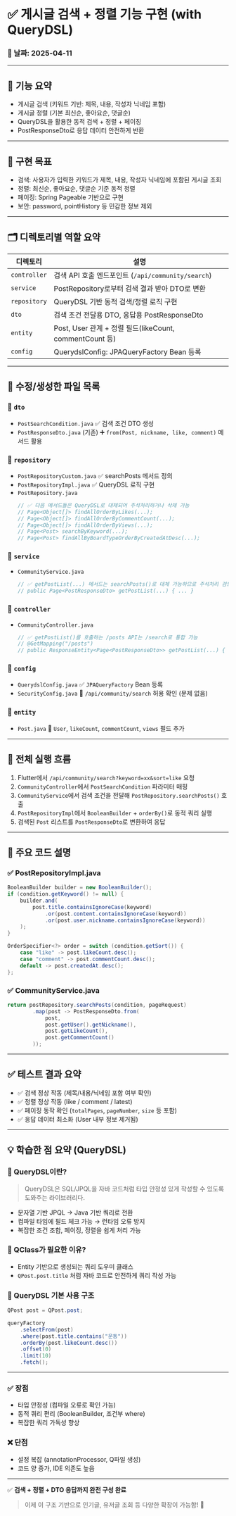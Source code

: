 # ✅ 게시글 검색 + 정렬 기능 구현 (with QueryDSL)

### 📅 날짜: 2025-04-11

---

## 🧩 기능 요약
- 게시글 검색 (키워드 기반: 제목, 내용, 작성자 닉네임 포함)
- 게시글 정렬 (기본 최신순, 좋아요순, 댓글순)
- QueryDSL을 활용한 동적 검색 + 정렬 + 페이징
- PostResponseDto로 응답 데이터 안전하게 반환

---

## 🎯 구현 목표
- 검색: 사용자가 입력한 키워드가 제목, 내용, 작성자 닉네임에 포함된 게시글 조회
- 정렬: 최신순, 좋아요순, 댓글순 기준 동적 정렬
- 페이징: Spring Pageable 기반으로 구현
- 보안: password, pointHistory 등 민감한 정보 제외

---

## 🗂️ 디렉토리별 역할 요약

| 디렉토리 | 설명 |
|----------|------|
| `controller` | 검색 API 호출 엔드포인트 (`/api/community/search`) |
| `service` | PostRepository로부터 검색 결과 받아 DTO로 변환 |
| `repository` | QueryDSL 기반 동적 검색/정렬 로직 구현 |
| `dto` | 검색 조건 전달용 DTO, 응답용 PostResponseDto |
| `entity` | Post, User 관계 + 정렬 필드(likeCount, commentCount 등) |
| `config` | QuerydslConfig: JPAQueryFactory Bean 등록 |

---

## 📝 수정/생성한 파일 목록

### 📁 `dto`
- `PostSearchCondition.java` ✅ 검색 조건 DTO 생성
- `PostResponseDto.java` (기존) ➕ `from(Post, nickname, like, comment)` 메서드 활용

### 📁 `repository`
- `PostRepositoryCustom.java` ✅ searchPosts 메서드 정의
- `PostRepositoryImpl.java` ✅ QueryDSL 로직 구현
- `PostRepository.java`
  ```java
  // ✅ 다음 메서드들은 QueryDSL로 대체되어 주석처리하거나 삭제 가능
  // Page<Object[]> findAllOrderByLikes(...);
  // Page<Object[]> findAllOrderByCommentCount(...);
  // Page<Object[]> findAllOrderByViews(...);
  // Page<Post> searchByKeyword(...);
  // Page<Post> findAllByBoardTypeOrderByCreatedAtDesc(...);
  ```

### 📁 `service`
- `CommunityService.java`
  ```java
  // ✅ getPostList(...) 메서드는 searchPosts()로 대체 가능하므로 주석처리 검토
  // public Page<PostResponseDto> getPostList(...) { ... }
  ```

### 📁 `controller`
- `CommunityController.java`
  ```java
  // ✅ getPostList()를 호출하는 /posts API는 /search로 통합 가능
  // @GetMapping("/posts")
  // public ResponseEntity<Page<PostResponseDto>> getPostList(...) { ... }
  ```

### 📁 `config`
- `QuerydslConfig.java` ✅ `JPAQueryFactory` Bean 등록
- `SecurityConfig.java` 🔧 `/api/community/search` 허용 확인 (문제 없음)

### 📁 `entity`
- `Post.java` 🔧 `User`, `likeCount`, `commentCount`, `views` 필드 추가

---

## 🔄 전체 실행 흐름

1. Flutter에서 `/api/community/search?keyword=xx&sort=like` 요청
2. `CommunityController`에서 `PostSearchCondition` 파라미터 매핑
3. `CommunityService`에서 검색 조건을 전달해 `PostRepository.searchPosts()` 호출
4. `PostRepositoryImpl`에서 `BooleanBuilder` + `orderBy()`로 동적 쿼리 실행
5. 검색된 `Post` 리스트를 `PostResponseDto`로 변환하여 응답

---

## 🔎 주요 코드 설명

### ✅ PostRepositoryImpl.java
```java
BooleanBuilder builder = new BooleanBuilder();
if (condition.getKeyword() != null) {
    builder.and(
        post.title.containsIgnoreCase(keyword)
            .or(post.content.containsIgnoreCase(keyword))
            .or(post.user.nickname.containsIgnoreCase(keyword))
    );
}

OrderSpecifier<?> order = switch (condition.getSort()) {
    case "like" -> post.likeCount.desc();
    case "comment" -> post.commentCount.desc();
    default -> post.createdAt.desc();
};
```

### ✅ CommunityService.java
```java
return postRepository.searchPosts(condition, pageRequest)
        .map(post -> PostResponseDto.from(
            post,
            post.getUser().getNickname(),
            post.getLikeCount(),
            post.getCommentCount()
        ));
```

---

## ✅ 테스트 결과 요약
- ✅ 검색 정상 작동 (제목/내용/닉네임 포함 여부 확인)
- ✅ 정렬 정상 작동 (like / comment / latest)
- ✅ 페이징 동작 확인 (`totalPages`, `pageNumber`, `size` 등 포함)
- ✅ 응답 데이터 최소화 (User 내부 정보 제거됨)

---

## 💡 학습한 점 요약 (QueryDSL)

### 📌 QueryDSL이란?
> QueryDSL은 SQL/JPQL을 자바 코드처럼 타입 안정성 있게 작성할 수 있도록 도와주는 라이브러리다.

- 문자열 기반 JPQL → Java 기반 쿼리로 전환
- 컴파일 타임에 필드 체크 가능 → 런타임 오류 방지
- 복잡한 조건 조합, 페이징, 정렬을 쉽게 처리 가능

### 📌 QClass가 필요한 이유?
- Entity 기반으로 생성되는 쿼리 도우미 클래스
- `QPost.post.title` 처럼 자바 코드로 안전하게 쿼리 작성 가능

### 📌 QueryDSL 기본 사용 구조
```java
QPost post = QPost.post;

queryFactory
    .selectFrom(post)
    .where(post.title.contains("운동"))
    .orderBy(post.likeCount.desc())
    .offset(0)
    .limit(10)
    .fetch();
```

---

### ✅ 장점
- 타입 안정성 (컴파일 오류로 확인 가능)
- 동적 쿼리 편리 (BooleanBuilder, 조건부 where)
- 복잡한 쿼리 가독성 향상

### ❌ 단점
- 설정 복잡 (annotationProcessor, Q파일 생성)
- 코드 양 증가, IDE 의존도 높음

---

✅ **검색 + 정렬 + DTO 응답까지 완전 구성 완료**
> 이제 이 구조 기반으로 인기글, 유저글 조회 등 다양한 확장이 가능함! 💪

